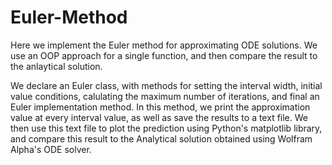 # Euler-Method
Here we implement the Euler method for approximating ODE solutions. We use an OOP approach for a single function, and then compare the result to the anlaytical solution.

We declare an Euler class, with methods for setting the interval width, initial value conditions, calulating the maximum number of iterations, and final an Euler implementation method. In this method, we print the approximation value at every interval value, as well as save the results to a text file. We then use this text file to plot the prediction using Python's matplotlib library, and compare this result to the Analytical solution obtained using Wolfram Alpha's ODE solver. 
